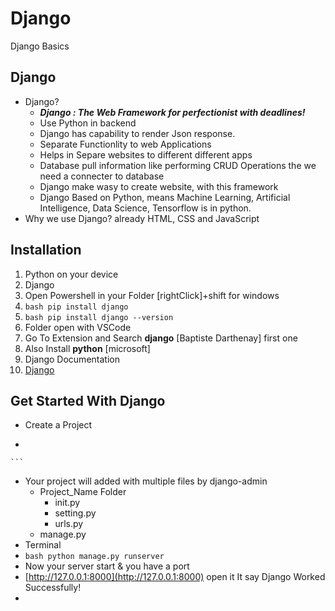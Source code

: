 # Django
Django Basics

## Django
- Django?
  - ***Django : The Web Framework for perfectionist with deadlines!***
  - Use Python in backend
  - Django has capability to render Json response.
  - Separate Functionlity to web Applications
  - Helps in Separe websites to different different apps
  - Database pull information like performing CRUD Operations the we need a connecter to database
  - Django make wasy to create website, with this framework
  - Django Based on Python, means Machine Learning, Artificial Intelligence, Data Science, Tensorflow is in python.
- Why we use Django? already HTML, CSS and JavaScript

## Installation

  1. Python on your device
  2. Django
  3. Open Powershell in your Folder [rightClick]+shift for windows
  4. ```bash pip install django```
  5. ```bash pip install django --version```
  6. Folder open with VSCode
  7. Go To Extension and Search **django** [Baptiste Darthenay] first one
  8. Also Install **python** [microsoft]
  9. Django Documentation
  10. [Django](https://www.djangoproject.com/start/) 
## Get Started With Django
   - Create a Project
   - ```bash django-admin startproject project_name
    ```
   - Your project will added with multiple files by django-admin
     - Project_Name Folder
       - init.py
       - setting.py
       - urls.py
     - manage.py
   - Terminal
   - ```bash python manage.py runserver```
   - Now your server start & you have a port
   - [http://127.0.0.1:8000](http://127.0.0.1:8000) open it It say Django Worked Successfully!
   - 
